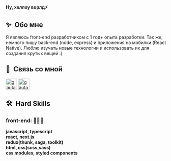<b>Ну, хеллоу ворлд⚡</b>

<h2><b>✨&nbsp;&nbsp;Обо&nbsp;мне</b></h2>

Я являюсь front-end разработчиком с 1 год+ опыта разработки. 
Так же, немного пишу back-end (node, express) и приложения на мобилки (React Native). Люблю изучать новые технологии и использовать их для создания крутых вещей :)

<h2>🔗 &nbsp;Связь со мной</h2>

<p align="left">
<a href="https://t.me/explorrerr" target="blank"><img align="center" src="https://img.icons8.com/color/48/000000/telegram-app--v1.png" alt="gautamkrishnar" height="35" width="35" /></a>
<a href="https://vk.com/whooooooooami" target="blank"><img align="center" src="https://img.icons8.com/color/48/000000/vk-circled.png" alt="gautamkrishnar" height="35" width="35" /></a>

<h2><b>🛠️&nbsp;&nbsp;Hard&nbsp;Skills</b></h2>
  <h3>front-end: 👨🏻‍💻</h3>
    <summary><b>javascript, typescript</b></summary>
    <summary><b>react, next.js</b></summary>
    <summary><b>redux(thunk, saga, toolkit)</b></summary>
    <summary><b>html, css(scss,sass)</b></summary>
     <summary><b>css modules, styled components</b></summary>
